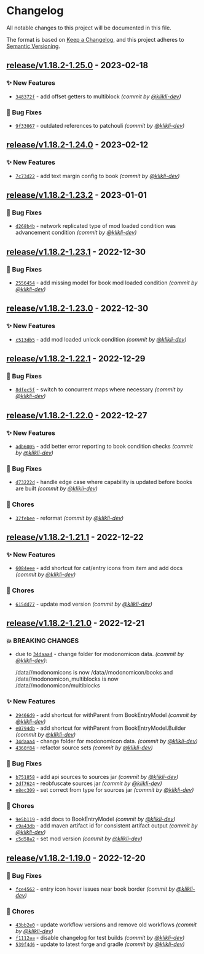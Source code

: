 # Changelog
All notable changes to this project will be documented in this file.

The format is based on [Keep a Changelog](https://keepachangelog.com/en/1.0.0/),
and this project adheres to [Semantic Versioning](https://semver.org/spec/v2.0.0.html).

## [release/v1.18.2-1.25.0] - 2023-02-18
### :sparkles: New Features
- [`348372f`](https://github.com/klikli-dev/modonomicon/commit/348372fa64e709205531fd7e6987ffab0f7ee56d) - add offset getters to multiblock *(commit by [@klikli-dev](https://github.com/klikli-dev))*

### :bug: Bug Fixes
- [`9f33067`](https://github.com/klikli-dev/modonomicon/commit/9f33067238486e6fe7ba9a7a6f35fec17fdf6f0b) - outdated references to patchouli *(commit by [@klikli-dev](https://github.com/klikli-dev))*


## [release/v1.18.2-1.24.0] - 2023-02-12
### :sparkles: New Features
- [`7c73d22`](https://github.com/klikli-dev/modonomicon/commit/7c73d2282eccb1e854833da2bd6234c1020e9de4) - add text margin config to book *(commit by [@klikli-dev](https://github.com/klikli-dev))*


## [release/v1.18.2-1.23.2] - 2023-01-01
### :bug: Bug Fixes
- [`d268b4b`](https://github.com/klikli-dev/modonomicon/commit/d268b4b7cd31f72dd2f53ce404941fbb8d353d62) - network replicated type of mod loaded condition was advancement condition *(commit by [@klikli-dev](https://github.com/klikli-dev))*


## [release/v1.18.2-1.23.1] - 2022-12-30
### :bug: Bug Fixes
- [`2556454`](https://github.com/klikli-dev/modonomicon/commit/2556454c429c6f2f4520cc8f0d289f64b6fc7775) - add missing model for book mod loaded condition *(commit by [@klikli-dev](https://github.com/klikli-dev))*


## [release/v1.18.2-1.23.0] - 2022-12-30
### :sparkles: New Features
- [`c513db5`](https://github.com/klikli-dev/modonomicon/commit/c513db5f16525780da6dfbcc766be125e38c9158) - add mod loaded unlock condition *(commit by [@klikli-dev](https://github.com/klikli-dev))*


## [release/v1.18.2-1.22.1] - 2022-12-29
### :bug: Bug Fixes
- [`8dfec5f`](https://github.com/klikli-dev/modonomicon/commit/8dfec5f6dd8524886b55dfe9421c61e43ed2ba3e) - switch to concurrent maps where necessary *(commit by [@klikli-dev](https://github.com/klikli-dev))*


## [release/v1.18.2-1.22.0] - 2022-12-27
### :sparkles: New Features
- [`adb6005`](https://github.com/klikli-dev/modonomicon/commit/adb600589b61aacc05275018f4fe6d50b7e3d2ae) - add better error reporting to book condition checks *(commit by [@klikli-dev](https://github.com/klikli-dev))*

### :bug: Bug Fixes
- [`d73222d`](https://github.com/klikli-dev/modonomicon/commit/d73222d98c385d3ae7e8f41b81d2cba64a1aee2b) - handle edge case where capability is updated before books are built *(commit by [@klikli-dev](https://github.com/klikli-dev))*

### :wrench: Chores
- [`37febee`](https://github.com/klikli-dev/modonomicon/commit/37febeeb3f1dcf426bc0317871a074303f69cb96) - reformat *(commit by [@klikli-dev](https://github.com/klikli-dev))*


## [release/v1.18.2-1.21.1] - 2022-12-22
### :sparkles: New Features
- [`6084eee`](https://github.com/klikli-dev/modonomicon/commit/6084eee3a985cd6c7e5c5989594040bb32cb78f2) - add shortcut for cat/entry icons from item and add docs *(commit by [@klikli-dev](https://github.com/klikli-dev))*

### :wrench: Chores
- [`615dd77`](https://github.com/klikli-dev/modonomicon/commit/615dd771423eba13ffae222e165430bf5238fd77) - update mod version *(commit by [@klikli-dev](https://github.com/klikli-dev))*


## [release/v1.18.2-1.21.0] - 2022-12-21
### :boom: BREAKING CHANGES
- due to [`34daaa4`](https://github.com/klikli-dev/modonomicon/commit/34daaa4ccf5dc9aeba476eaf51a33175084cc159) - change folder for modonomicon data. *(commit by [@klikli-dev](https://github.com/klikli-dev))*:

  /data/<modid>/modonomicons is now /data/<modid>/modonomicon/books and /data/<modid>/modonomicon_multiblocks is now /data/<modid>/modonomicon/multiblocks


### :sparkles: New Features
- [`29466d9`](https://github.com/klikli-dev/modonomicon/commit/29466d95004069822920c27bc7df0a13fbbfcd53) - add shortcut for withParent from BookEntryModel *(commit by [@klikli-dev](https://github.com/klikli-dev))*
- [`e0794db`](https://github.com/klikli-dev/modonomicon/commit/e0794db86ced6a7ac0b6967a127958dd298e3eb6) - add shortcut for withParent from BookEntryModel.Builder *(commit by [@klikli-dev](https://github.com/klikli-dev))*
- [`34daaa4`](https://github.com/klikli-dev/modonomicon/commit/34daaa4ccf5dc9aeba476eaf51a33175084cc159) - change folder for modonomicon data. *(commit by [@klikli-dev](https://github.com/klikli-dev))*
- [`4360f84`](https://github.com/klikli-dev/modonomicon/commit/4360f8446b6c4e5707ceb19354bd922b81192635) - refactor source sets *(commit by [@klikli-dev](https://github.com/klikli-dev))*

### :bug: Bug Fixes
- [`b751858`](https://github.com/klikli-dev/modonomicon/commit/b751858bee1bf078e07da0c32f760de5603cbf83) - add api sources to sources jar *(commit by [@klikli-dev](https://github.com/klikli-dev))*
- [`2df7624`](https://github.com/klikli-dev/modonomicon/commit/2df762446d02854e68cead9c635d037a5a244b9e) - reobfuscate sources jar *(commit by [@klikli-dev](https://github.com/klikli-dev))*
- [`e8ec309`](https://github.com/klikli-dev/modonomicon/commit/e8ec309e624a94ddc72cebe86659d4ca7deb56f7) - set correct from type for sources jar *(commit by [@klikli-dev](https://github.com/klikli-dev))*

### :wrench: Chores
- [`9e5b119`](https://github.com/klikli-dev/modonomicon/commit/9e5b1190a6bf1ff107b589c6cfc80b43189c60dc) - add docs to BookEntryModel *(commit by [@klikli-dev](https://github.com/klikli-dev))*
- [`c9a43db`](https://github.com/klikli-dev/modonomicon/commit/c9a43dbd94737360721db92d46273e02b2b91d81) - add maven artifact id for consistent artifact output *(commit by [@klikli-dev](https://github.com/klikli-dev))*
- [`c5d58a2`](https://github.com/klikli-dev/modonomicon/commit/c5d58a2d0ebca5011f4fbf0df57e301b94781223) - set mod version *(commit by [@klikli-dev](https://github.com/klikli-dev))*


## [release/v1.18.2-1.19.0] - 2022-12-20
### :bug: Bug Fixes
- [`fce4562`](https://github.com/klikli-dev/modonomicon/commit/fce456241fa766e9a570b535e397adc6b3a877d8) - entry icon hover issues near book border *(commit by [@klikli-dev](https://github.com/klikli-dev))*

### :wrench: Chores
- [`43bb2e0`](https://github.com/klikli-dev/modonomicon/commit/43bb2e0bfd21b64a24ed66c2f07d3c3bc805dffb) - update workflow versions and remove old workflows *(commit by [@klikli-dev](https://github.com/klikli-dev))*
- [`f1112aa`](https://github.com/klikli-dev/modonomicon/commit/f1112aa9afbc226f9446112a256d29687ad4dd40) - disable changelog for test builds *(commit by [@klikli-dev](https://github.com/klikli-dev))*
- [`539f4d6`](https://github.com/klikli-dev/modonomicon/commit/539f4d62bdc0f3f532d020f949930def91effaed) - update to latest forge and gradle *(commit by [@klikli-dev](https://github.com/klikli-dev))*


[release/v1.18.2-1.19.0]: https://github.com/klikli-dev/modonomicon/compare/beta/v1.18.2-1.16.2...release/v1.18.2-1.19.0
[release/v1.18.2-1.21.0]: https://github.com/klikli-dev/modonomicon/compare/release/v1.18.2-1.19.0...release/v1.18.2-1.21.0
[release/v1.18.2-1.21.1]: https://github.com/klikli-dev/modonomicon/compare/release/v1.18.2-1.21.0...release/v1.18.2-1.21.1
[release/v1.18.2-1.22.0]: https://github.com/klikli-dev/modonomicon/compare/release/v1.18.2-1.21.1...release/v1.18.2-1.22.0
[release/v1.18.2-1.22.1]: https://github.com/klikli-dev/modonomicon/compare/release/v1.18.2-1.22.0...release/v1.18.2-1.22.1
[release/v1.18.2-1.23.0]: https://github.com/klikli-dev/modonomicon/compare/release/v1.18.2-1.22.1...release/v1.18.2-1.23.0
[release/v1.18.2-1.23.1]: https://github.com/klikli-dev/modonomicon/compare/release/v1.18.2-1.23.0...release/v1.18.2-1.23.1
[release/v1.18.2-1.23.2]: https://github.com/klikli-dev/modonomicon/compare/release/v1.18.2-1.23.1...release/v1.18.2-1.23.2
[release/v1.18.2-1.24.0]: https://github.com/klikli-dev/modonomicon/compare/release/v1.18.2-1.23.2...release/v1.18.2-1.24.0
[release/v1.18.2-1.25.0]: https://github.com/klikli-dev/modonomicon/compare/release/v1.18.2-1.24.0...release/v1.18.2-1.25.0